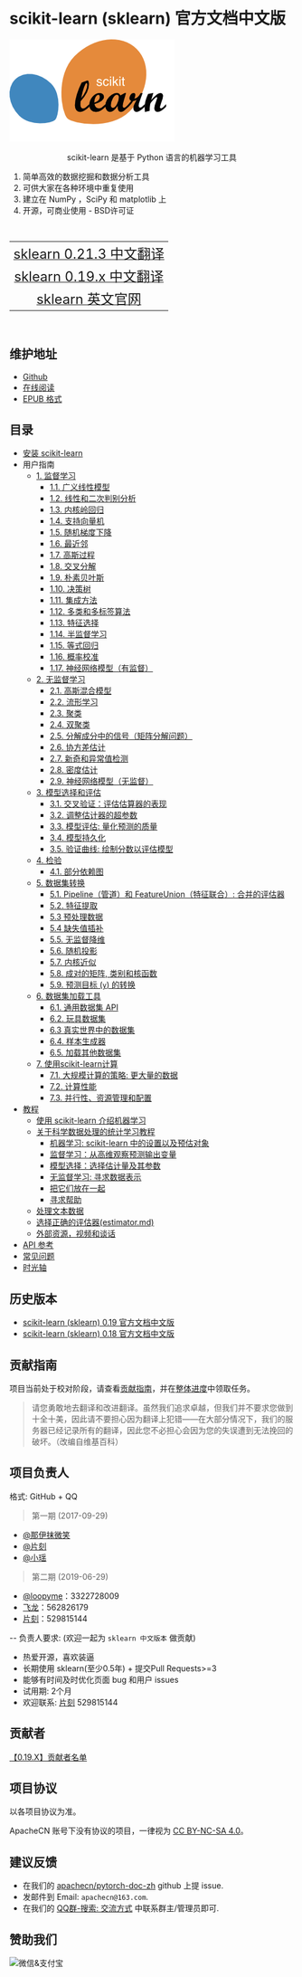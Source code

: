 # scikit-learn (sklearn) 官方文档中文版

![](docs/img/scikit-learn-logo.png)

<center>scikit-learn 是基于 Python 语言的机器学习工具</center>

1. 简单高效的数据挖掘和数据分析工具
2. 可供大家在各种环境中重复使用
3. 建立在 NumPy ，SciPy 和 matplotlib 上
4. 开源，可商业使用 - BSD许可证

<br/>
<table>
  <tr align="center">
    <td><a title="sklearn 0.21.3 中文翻译" href="https://sklearn.apachecn.org/docs/0.21.3" target="_blank"><font size="5">sklearn 0.21.3 中文翻译</font></a></td>
  </tr>
  <tr align="center">
    <td><a title="sklearn 0.19.x 中文翻译" href="https://sklearn.apachecn.org/docs/0.19.x" target="_blank"><font size="5">sklearn 0.19.x 中文翻译</font></a></td>
  </tr>
  <tr align="center">
    <td><a title="sklearn 英文官网" href="https://scikit-learn.org" target="_blank"><font size="5">sklearn 英文官网</font></a></td>
  </tr>
</table>
<br/>

## 维护地址

+   [Github](https://github.com/apachecn/scikit-learn-doc-zh/)
+   [在线阅读](http://sklearn.apachecn.org)
+   [EPUB 格式](https://github.com/apachecn/scikit-learn-doc-zh/raw/dl/scikit-learn%200.19%20%E4%B8%AD%E6%96%87%E6%96%87%E6%A1%A3.epub)

## 目录

*   [安装 scikit-learn](docs/0.21.3/62.md)
*   用户指南
    *   [1. 监督学习](docs/0.21.3/1.md)
        * [1.1. 广义线性模型](docs/0.21.3/2.md)
        * [1.2. 线性和二次判别分析](docs/0.21.3/3.md)
        * [1.3. 内核岭回归](docs/0.21.3/4.md)
        * [1.4. 支持向量机](docs/0.21.3/5.md)
        * [1.5. 随机梯度下降](docs/0.21.3/6.md)
        * [1.6. 最近邻](docs/0.21.3/7.md)
        * [1.7. 高斯过程](docs/0.21.3/8.md)
        * [1.8. 交叉分解](docs/0.21.3/9.md)
        * [1.9. 朴素贝叶斯](docs/0.21.3/10.md)
        * [1.10. 决策树](docs/0.21.3/11.md)
        * [1.11. 集成方法](docs/0.21.3/12.md)
        * [1.12. 多类和多标签算法](docs/0.21.3/13.md)
        * [1.13. 特征选择](docs/0.21.3/14.md)
        * [1.14. 半监督学习](docs/0.21.3/15.md)
        * [1.15. 等式回归](docs/0.21.3/16.md)
        * [1.16. 概率校准](docs/0.21.3/17.md)
        * [1.17. 神经网络模型（有监督）](docs/0.21.3/18.md)
    *   [2. 无监督学习](docs/0.21.3/19.md)
        * [2.1. 高斯混合模型](docs/0.21.3/20.md)
        * [2.2. 流形学习](docs/0.21.3/21.md)
        * [2.3. 聚类](docs/0.21.3/22.md)
        * [2.4. 双聚类](docs/0.21.3/23.md)
        * [2.5. 分解成分中的信号（矩阵分解问题）](docs/0.21.3/24.md)
        * [2.6. 协方差估计](docs/0.21.3/25.md)
        * [2.7. 新奇和异常值检测](docs/0.21.3/26.md)
        * [2.8. 密度估计](docs/0.21.3/27.md)
        * [2.9. 神经网络模型（无监督）](docs/0.21.3/28.md)
    * [3. 模型选择和评估](docs/0.21.3/29.md)
        * [3.1. 交叉验证：评估估算器的表现](docs/0.21.3/30.md)
        * [3.2. 调整估计器的超参数](docs/0.21.3/31.md)
        * [3.3. 模型评估: 量化预测的质量](docs/0.21.3/32.md)
        * [3.4. 模型持久化](docs/0.21.3/33.md)
        * [3.5. 验证曲线: 绘制分数以评估模型](docs/0.21.3/34.md)
    * [4.  检验](docs/0.21.3/35.md)
        * [4.1. 部分依赖图](docs/0.21.3/36.md)
    * [5. 数据集转换](docs/0.21.3/37.md)
        * [5.1. Pipeline（管道）和 FeatureUnion（特征联合）: 合并的评估器](docs/0.21.3/38.md)
        * [5.2. 特征提取](docs/0.21.3/39.md)
        * [5.3 预处理数据](docs/0.21.3/40.md)
        * [5.4 缺失值插补](docs/0.21.3/41.md)
        * [5.5. 无监督降维](docs/0.21.3/42.md)
        * [5.6. 随机投影](docs/0.21.3/43.md)
        * [5.7. 内核近似](docs/0.21.3/44.md)
        * [5.8. 成对的矩阵, 类别和核函数](docs/0.21.3/45.md)
        * [5.9. 预测目标 (`y`) 的转换](docs/0.21.3/46.md)
    * [6. 数据集加载工具](docs/0.21.3/47.md)
        * [6.1. 通用数据集 API](docs/0.21.3/47.md)
        * [6.2. 玩具数据集](docs/0.21.3/47.md)
        * [6.3 真实世界中的数据集](docs/0.21.3/47.md)
        * [6.4. 样本生成器](docs/0.21.3/47.md)
        * [6.5. 加载其他数据集](docs/0.21.3/47.md)
    * [7. 使用scikit-learn计算](docs/0.21.3/48.md)
        * [7.1. 大规模计算的策略: 更大量的数据](docs/0.21.3/48.md)
        * [7.2. 计算性能](docs/0.21.3/48.md)
        * [7.3. 并行性、资源管理和配置](docs/0.21.3/48.md)
*   [教程](docs/0.21.3/50.md)
    *   [使用 scikit-learn 介绍机器学习](docs/0.21.3/51.md)
    *   [关于科学数据处理的统计学习教程](docs/0.21.3/52.md)
        *   [机器学习: scikit-learn 中的设置以及预估对象](docs/0.21.3/53.md)
        *   [监督学习：从高维观察预测输出变量](docs/0.21.3/54.md)
        *   [模型选择：选择估计量及其参数](docs/0.21.3/55.md)
        *   [无监督学习: 寻求数据表示](docs/0.21.3/56.md)
        *   [把它们放在一起](docs/0.21.3/57.md)
        *   [寻求帮助](docs/0.21.3/58.md)
    *   [处理文本数据](docs/0.21.3/59.md)
    *   [选择正确的评估器(estimator.md)](docs/0.21.3/60.md)
    *   [外部资源，视频和谈话](docs/0.21.3/61.md)
*   [API 参考](https://scikit-learn.org/stable/modules/classes.html)
*   [常见问题](docs/0.21.3/63.md)
*   [时光轴](docs/0.21.3/64.md)

## 历史版本

* [scikit-learn (sklearn) 0.19 官方文档中文版](https://github.com/apachecn/scikit-learn-doc-zh/tree/0.19.x)
* [scikit-learn (sklearn) 0.18 官方文档中文版](http://cwiki.apachecn.org/pages/viewpage.action?pageId=10030181)

## 贡献指南

项目当前处于校对阶段，请查看[贡献指南](CONTRIBUTING.md)，并在[整体进度](https://github.com/apachecn/sklearn-doc-zh/issues/352)中领取任务。

> 请您勇敢地去翻译和改进翻译。虽然我们追求卓越，但我们并不要求您做到十全十美，因此请不要担心因为翻译上犯错——在大部分情况下，我们的服务器已经记录所有的翻译，因此您不必担心会因为您的失误遭到无法挽回的破坏。（改编自维基百科）

## 项目负责人

格式: GitHub + QQ

> 第一期 (2017-09-29)

* [@那伊抹微笑](https://github.com/wangyangting)
* [@片刻](https://github.com/jiangzhonglian)
* [@小瑶](https://github.com/chenyyx)

> 第二期 (2019-06-29)

* [@loopyme](https://github.com/loopyme)：3322728009
* [飞龙](https://github.com/wizardforcel)：562826179
* [片刻](https://github.com/jiangzhonglian)：529815144

-- 负责人要求: (欢迎一起为 `sklearn 中文版本` 做贡献)

* 热爱开源，喜欢装逼
* 长期使用 sklearn(至少0.5年) + 提交Pull Requests>=3
* 能够有时间及时优化页面 bug 和用户 issues
* 试用期: 2个月
* 欢迎联系: [片刻](https://github.com/jiangzhonglian) 529815144

## 贡献者

[【0.19.X】贡献者名单](https://github.com/apachecn/sklearn-doc-zh/issues/354)

## **项目协议**

以各项目协议为准。

ApacheCN 账号下没有协议的项目，一律视为 [CC BY-NC-SA 4.0](https://creativecommons.org/licenses/by-nc-sa/4.0/deed.zh)。

## 建议反馈

* 在我们的 [apachecn/pytorch-doc-zh](https://github.com/apachecn/sklearn-doc-zh) github 上提 issue.
* 发邮件到 Email: `apachecn@163.com`.
* 在我们的 [QQ群-搜索: 交流方式](https://github.com/apachecn/home) 中联系群主/管理员即可.

## 赞助我们

<img src="http://data.apachecn.org/img/about/donate.jpg" alt="微信&支付宝" />
